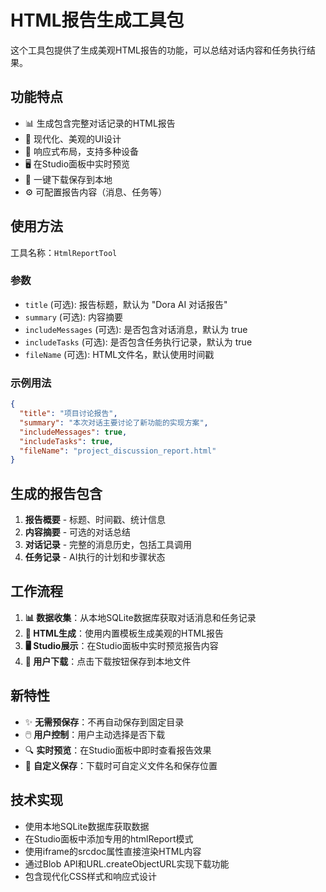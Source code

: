 # HTML报告生成工具包

这个工具包提供了生成美观HTML报告的功能，可以总结对话内容和任务执行结果。

## 功能特点

- 📊 生成包含完整对话记录的HTML报告
- 🎨 现代化、美观的UI设计
- 📱 响应式布局，支持多种设备
- 🖥️ 在Studio面板中实时预览
- 💾 一键下载保存到本地
- ⚙️ 可配置报告内容（消息、任务等）

## 使用方法

工具名称：`HtmlReportTool`

### 参数

- `title` (可选): 报告标题，默认为 "Dora AI 对话报告"
- `summary` (可选): 内容摘要
- `includeMessages` (可选): 是否包含对话消息，默认为 true
- `includeTasks` (可选): 是否包含任务执行记录，默认为 true  
- `fileName` (可选): HTML文件名，默认使用时间戳

### 示例用法

```json
{
  "title": "项目讨论报告",
  "summary": "本次对话主要讨论了新功能的实现方案",
  "includeMessages": true,
  "includeTasks": true,
  "fileName": "project_discussion_report.html"
}
```

## 生成的报告包含

1. **报告概要** - 标题、时间戳、统计信息
2. **内容摘要** - 可选的对话总结
3. **对话记录** - 完整的消息历史，包括工具调用
4. **任务记录** - AI执行的计划和步骤状态

## 工作流程

1. **📊 数据收集**：从本地SQLite数据库获取对话消息和任务记录
2. **🎨 HTML生成**：使用内置模板生成美观的HTML报告
3. **🖥️ Studio展示**：在Studio面板中实时预览报告内容
4. **💾 用户下载**：点击下载按钮保存到本地文件

## 新特性

- ✨ **无需预保存**：不再自动保存到固定目录
- 🖱️ **用户控制**：用户主动选择是否下载
- 🔍 **实时预览**：在Studio面板中即时查看报告效果
- 📁 **自定义保存**：下载时可自定义文件名和保存位置

## 技术实现

- 使用本地SQLite数据库获取数据
- 在Studio面板中添加专用的htmlReport模式
- 使用iframe的srcdoc属性直接渲染HTML内容
- 通过Blob API和URL.createObjectURL实现下载功能
- 包含现代化CSS样式和响应式设计